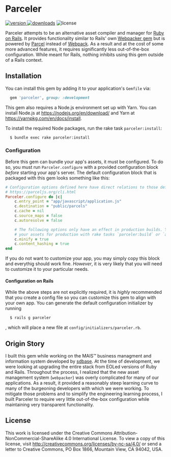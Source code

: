# Parceler
[![version](https://img.shields.io/gem/v/parceler.svg?label=version&style=flat-square)
![downloads](https://img.shields.io/gem/dt/parceler.svg?style=flat-square)](https://rubygems.org/gems/parceler)
![license](https://img.shields.io/badge/license-CC--BY--NC--SA--4.0-green?style=flat-square)

Parceler attempts to be an alternative asset compiler and manager for [Ruby on Rails](https://rubyonrails.org/). It provides functionality similar to Rails' own [Webpacker gem](https://github.com/rails/webpacker) but is powered by [Parcel](https://parceljs.org/) instead of [Webpack](https://webpack.js.org/). As a result and at the cost of some more advanced features, it requires significantly less out-of-the-box configuration. While meant for Rails, nothing inhibits using this gem outside of a Rails context.

## Installation
You can install this gem by adding it to your application's `Gemfile` via:

```ruby
  gem 'parceler', group: :development
```

This gem also requires a Node.js environment set up with Yarn. You can install Node.js at https://nodejs.org/en/download/ and Yarn at https://yarnpkg.com/en/docs/install.

To install the required Node packages, run the rake task `parceler:install`:

```sh
  $ bundle exec rake parceler:install
```

### Configuration
Before this gem can bundle your app's assets, it must be configured. To do so, you must run `Parceler.configure` with a provided configuration block _before_ starting your app's server. The default configuration block that is packaged with this gem looks something like this:

```rb
# Configuration options defined here have direct relations to those defined in the official documentation.
# https://parceljs.org/cli.html
Parceler.configure do |c|
    c.entry_point = "app/javascript/application.js"
    c.destination = "public/parcels"
    c.cache = nil
    c.source_maps = false
    c.autoresolve = false

    # The following options only have an effect in production builds. You can parcel
    # your assets for production with rake tasks `parceler:build` or `assets:precompile`.
    c.minify = true
    c.content_hashing = true
end
```

If you do not want to customize your app, you may simply copy this block and everythig should work fine. _However_, it is very likely that you will need to customize it to your particular needs.

#### Configuration on Rails
While the above steps are not explicitly required, it is _highly_ recommended that you create a config file so you can customize this gem to align with your own app. You can generate the default configuration initializer by running

```sh
  $ rails g parceler
```

, which will place a new file at `config/initializers/parceler.rb`.

## Origin Story
I built this gem while working on the MAIS™ business managment and information system developed by [sdbase](sdbase.com). At the time of development, we were looking at upgrading the entire stack from EOLed versions of Ruby and Rails. Throughout the process, I realized that the new asset management system (`webpacker`) was overly complicated for many of our applications. As a result, it provided a reasonably steep learning curve to many of the burgeoning developers with which we were working. To mitigate those problems and to simplify the engineering learning process, I built Parceler to require very little out-of-the-box configuration while maintaining very transparent functionality.

## License
This work is licensed under the Creative Commons Attribution-NonCommercial-ShareAlike 4.0 International License. To view a copy of this license, visit http://creativecommons.org/licenses/by-nc-sa/4.0/ or send a letter to Creative Commons, PO Box 1866, Mountain View, CA 94042, USA.

